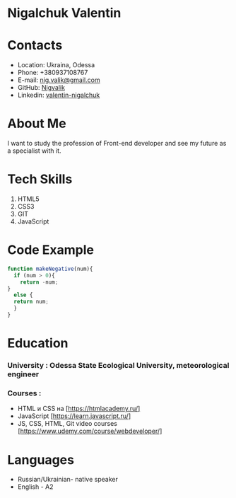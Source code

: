 # Nigalchuk Valentin #

# Contacts #

 * Location: Ukraina, Odessa
 * Phone: +380937108767
 * E-mail: nig.valik@gmail.com
 * GitHub: [Nigvalik](https://github.com/Nigvalik/)
 * Linkedin: [valentin-nigalchuk](https://www.linkedin.com/in/valentin-nigalchuk-004471214/)

# About Me #

 I want to study the profession of Front-end developer and see my future as a specialist with it.

# Tech Skills #

 1. HTML5
 2. CSS3
 3. GIT
 4. JavaScript

# Code Example #
```js script 
function makeNegative(num){
  if (num > 0){
    return -num;
} 
  else {
  return num;
  }
}
```
# Education #
 
 ### University : Odessa State Ecological University, meteorological engineer

 ### Courses : 
  * HTML и CSS на [https://htmlacademy.ru/]
  * JavaScript [https://learn.javascript.ru/]
  * JS, CSS, HTML, Git video courses  [https://www.udemy.com/course/webdeveloper/]
# Languages #
  * Russian/Ukrainian- native speaker
  * English - A2
